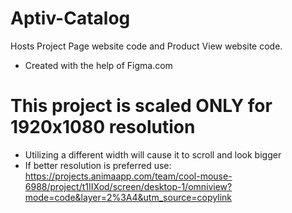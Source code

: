# Aptiv-Catalog

Hosts Project Page website code and Product View website code.
- Created with the help of Figma.com

# This project is scaled ONLY for 1920x1080 resolution
- Utilizing a different width will cause it to scroll and look bigger
- If better resolution is preferred use: https://projects.animaapp.com/team/cool-mouse-6988/project/t1IIXod/screen/desktop-1/omniview?mode=code&layer=2%3A4&utm_source=copylink

